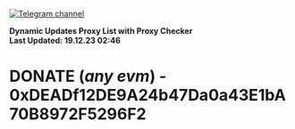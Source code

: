 [![Telegram channel](https://img.shields.io/endpoint?url=https://runkit.io/damiankrawczyk/telegram-badge/branches/master?url=https://t.me/n4z4v0d)](https://t.me/n4z4v0d) 

**Dynamic Updates Proxy List with Proxy Checker**  
**Last Updated: 19.12.23 02:46**

# DONATE (_any evm_) - 0xDEADf12DE9A24b47Da0a43E1bA70B8972F5296F2
